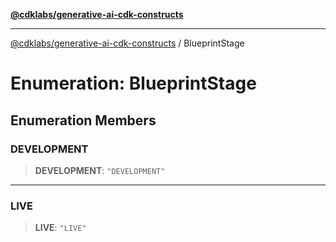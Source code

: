[**@cdklabs/generative-ai-cdk-constructs**](../README.md)

***

[@cdklabs/generative-ai-cdk-constructs](../README.md) / BlueprintStage

# Enumeration: BlueprintStage

## Enumeration Members

### DEVELOPMENT

> **DEVELOPMENT**: `"DEVELOPMENT"`

***

### LIVE

> **LIVE**: `"LIVE"`
